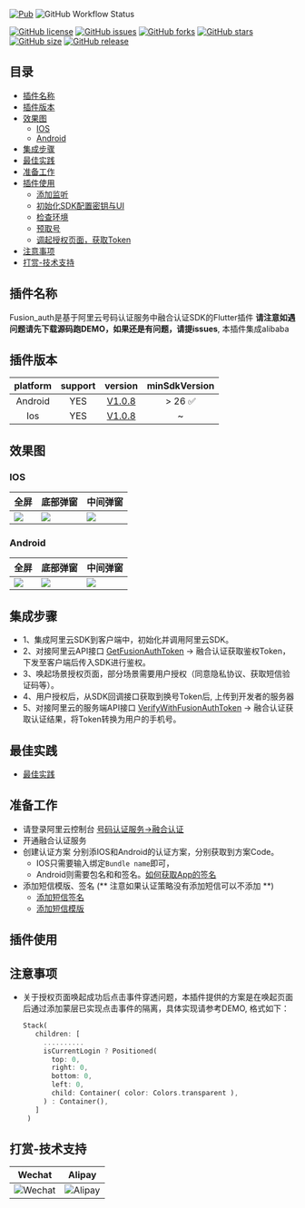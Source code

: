 [![Pub](https://img.shields.io/pub/v/fusion_auth.svg)](https://pub.flutter-io.cn/packages/fusion_auth)
![GitHub Workflow Status](https://img.shields.io/github/actions/workflow/status/CodeGather/fusion_auth/publish.yml)


[![GitHub license](https://img.shields.io/github/license/CodeGather/fusion_auth?style=social)](https://github.com/CodeGather/fusion_auth/blob/master/LICENSE)
[![GitHub issues](https://img.shields.io/github/issues/CodeGather/fusion_auth?style=social)](https://github.com/CodeGather/fusion_auth/issues)
[![GitHub forks](https://img.shields.io/github/forks/CodeGather/fusion_auth?style=social)](https://github.com/CodeGather/fusion_auth/network)
[![GitHub stars](https://img.shields.io/github/stars/CodeGather/fusion_auth?style=social)](https://github.com/CodeGather/fusion_auth/stargazers)
[![GitHub size](https://img.shields.io/github/repo-size/CodeGather/fusion_auth?style=social)](https://github.com/CodeGather/fusion_auth)
[![GitHub release](https://img.shields.io/github/v/release/CodeGather/fusion_auth?style=social)](https://github.com/CodeGather/fusion_auth/releases)

## 目录
* [插件名称](#插件名称)
* [插件版本](#插件版本)
* [效果图](#效果图)
    * [IOS](#IOS)
    * [Android](#Android)
* [集成步骤](#集成步骤)
* [最佳实践](#最佳实践)
* [准备工作](#准备工作)
* [插件使用](#插件使用)
    * [添加监听](#1-添加监听)
    * [初始化SDK配置密钥与UI](#2初始化sdk-initsdk)
    * [检查环境](#3一键登录获取token-login)
    * [预取号](#4检查认证环境-checkverifyenable)
    * [调起授权页面，获取Token](#5一键登录预取号-accelerateloginpage)
* [注意事项](#注意事项)
* [打赏-技术支持](#打赏-技术支持)


## 插件名称

Fusion_auth是基于阿里云号码认证服务中融合认证SDK的Flutter插件 **请注意如遇问题请先下载源码跑DEMO，如果还是有问题，请提issues**, 本插件集成alibaba

## 插件版本

| platform | support |                                          version                                          |      minSdkVersion      |
|:--------:|:-------:|:-----------------------------------------------------------------------------------------:|:-----------------------:|
| Android  |   YES   | [V1.0.8](https://help.aliyun.com/zh/pnvs/developer-reference/the-android-client-access-3) | > 26 :white_check_mark: |
|   Ios    |   YES   |   [V1.0.8](https://help.aliyun.com/zh/pnvs/developer-reference/the-ios-client-access-3)   |            ~            |

## 效果图

### IOS

| 全屏                      | 底部弹窗               | 中间弹窗                   |
|-------------------------|--------------------|------------------------|
| ![]( "full_screen_ios") | ![]( "dialog_ios") | ![]( "bottomShot_ios") |

### Android

| 全屏                          | 底部弹窗                   | 中间弹窗                       |
|-----------------------------|------------------------|----------------------------|
| ![]( "full_screen_android") | ![]( "dialog_android") | ![]( "bottomShot_android") |

## 集成步骤

  - 1、集成阿里云SDK到客户端中，初始化并调用阿里云SDK。
  - 2、对接阿里云API接口 [GetFusionAuthToken](https://help.aliyun.com/zh/pnvs/developer-reference/api-dypnsapi-2017-05-25-getfusionauthtoken) -> 融合认证获取鉴权Token，下发至客户端后传入SDK进行鉴权。
  - 3、唤起场景授权页面，部分场景需要用户授权（同意隐私协议、获取短信验证码等）。
  - 4、用户授权后，从SDK回调接口获取到换号Token后, 上传到开发者的服务器
  - 5、对接阿里云的服务端API接口 [VerifyWithFusionAuthToken](https://help.aliyun.com/document_detail/2384478.html) -> 融合认证获取认证结果，将Token转换为用户的手机号。

## 最佳实践
 - [最佳实践](https://help.aliyun.com/zh/pnvs/use-cases/best-practices-for-user-authentication)

## 准备工作

 - 请登录阿里云控制台 [号码认证服务->融合认证](https://dypns.console.aliyun.com/fusionSolution/All)
 - 开通融合认证服务
 - 创建认证方案 分别添IOS和Android的认证方案，分别获取到方案Code。
   - IOS只需要输入绑定`Bundle name`即可，
   - Android则需要包名和和签名。[如何获取App的签名](https://help.aliyun.com/document_detail/87870.html) 
 - 添加短信模版、签名 (** 注意如果认证策略没有添加短信可以不添加 **)
   - [添加短信签名](https://dysms.console.aliyun.com/domestic/text/sign/add) 
   - [添加短信模版](https://dysms.console.aliyun.com/domestic/text/template/add) 

## 插件使用

## 注意事项

 - 关于授权页面唤起成功后点击事件穿透问题，本插件提供的方案是在唤起页面后通过添加蒙层已实现点击事件的隔离，具体实现请参考DEMO, 格式如下：

   ``` dart
   Stack(
      children: [
        ..........
        isCurrentLogin ? Positioned(
          top: 0,
          right: 0,
          bottom: 0,
          left: 0,
          child: Container( color: Colors.transparent ),
        ) : Container(),
      ]
    )
    ``` 


## 打赏-技术支持
| Wechat                                                                                        | Alipay                                                                                        |
|-----------------------------------------------------------------------------------------------|-----------------------------------------------------------------------------------------------|
| ![](https://github.com/CodeGather/fusion_auth/blob/main/screenshots/play_wechat.png "Wechat") | ![](https://github.com/CodeGather/fusion_auth/blob/main/screenshots/play_alipay.png "Alipay") |
